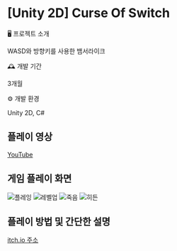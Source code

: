 # [Unity 2D] Curse Of Switch

🖥️ 프로젝트 소개

WASD와 방향키를 사용한 뱀서라이크

🕰️ 개발 기간

3개월

⚙️ 개발 환경

Unity 2D, C#

## 플레이 영상

[YouTube]([https://youtu.be/N3ULJtdpXcs](https://youtu.be/twuFyRCC3iE))

## 게임 플레이 화면

![플레잉](https://github.com/user-attachments/assets/fd9e8695-5390-4104-abc5-613e38ef28ea)
![레벨업](https://github.com/user-attachments/assets/46016d84-66fa-4141-938b-0fd19b071735)
![죽음](https://github.com/user-attachments/assets/94c73743-997c-4fd6-a38d-6baa0cad1892)
![히든](https://github.com/user-attachments/assets/bdc17c59-0180-4ae8-9359-4da4b4329621)

## 플레이 방법 및 간단한 설명
[itch.io 주소](https://yapyap300.itch.io/curse-of-switch)
